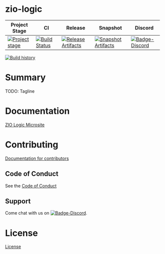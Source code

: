 # zio-logic

| Project Stage | CI | Release | Snapshot | Discord |
| --- | --- | --- | --- | --- |
| [![Project stage][Badge-Stage]][Link-Stage-Page] | [![Build Status][Badge-Circle]][Link-Circle] | [![Release Artifacts][Badge-SonatypeReleases]][Link-SonatypeReleases] | [![Snapshot Artifacts][Badge-SonatypeSnapshots]][Link-SonatypeSnapshots] | [![Badge-Discord]][Link-Discord] |

[![Build history](https://buildstats.info/github/chart/vic/zio-logic?branch=main)](https://github.com/vic/zio-logic/actions)


# Summary
TODO: Tagline

# Documentation
[ZIO Logic Microsite](https://zio.github.io/zio-logic/)

# Contributing
[Documentation for contributors](https://zio.github.io/zio-logic/docs/about/about_contributing)

## Code of Conduct

See the [Code of Conduct](https://zio.github.io/zio-logic/docs/about/about_coc)

## Support

Come chat with us on [![Badge-Discord]][Link-Discord].


# License
[License](LICENSE)

[Badge-SonatypeReleases]: https://img.shields.io/nexus/r/https/oss.sonatype.org/dev.zio/zio-logic_2.12.svg "Sonatype Releases"
[Badge-SonatypeSnapshots]: https://img.shields.io/nexus/s/https/oss.sonatype.org/dev.zio/zio-logic_2.12.svg "Sonatype Snapshots"
[Badge-Discord]: https://img.shields.io/discord/629491597070827530?logo=discord "chat on discord"
[Badge-Circle]: https://circleci.com/gh/zio/zio-logic.svg?style=svg "circleci"
[Link-Circle]: https://circleci.com/gh/zio/zio-logic "circleci"
[Link-SonatypeReleases]: https://oss.sonatype.org/content/repositories/releases/dev/zio/zio-logic_2.12/ "Sonatype Releases"
[Link-SonatypeSnapshots]: https://oss.sonatype.org/content/repositories/snapshots/dev/zio/zio-logic_2.12/ "Sonatype Snapshots"
[Link-Discord]: https://discord.gg/2ccFBr4 "Discord"
[Badge-Stage]: https://img.shields.io/badge/Project%20Stage-Concept-red.svg
[Link-Stage-Page]: https://github.com/zio/zio/wiki/Project-Stages

